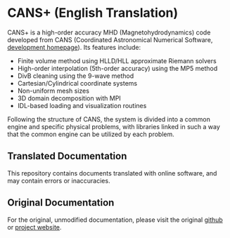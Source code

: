 # CANS+ (English Translation) 

CANS+ is a high-order accuracy MHD (Magnetohydrodynamics) code developed from CANS (Coordinated Astronomical Numerical Software, [development homepage](http://www-space.eps.s.u-tokyo.ac.jp/~yokoyama/etc/cans/)). Its features include:

* Finite volume method using HLLD/HLL approximate Riemann solvers
* High-order interpolation (5th-order accuracy) using the MP5 method
* DivB cleaning using the 9-wave method
* Cartesian/Cylindrical coordinate systems
* Non-uniform mesh sizes
* 3D domain decomposition with MPI
* IDL-based loading and visualization routines

Following the structure of CANS, the system is divided into a common engine and specific physical problems, with libraries linked in such a way that the common engine can be utilized by each problem.

## Translated Documentation

This repository contains documents translated with online software, and may contain errors or inaccuracies.

## Original Documentation

For the original, unmodified documentation, please visit the original [github](https://github.com/chiba-aplab/cansplus) or [project website](http://www.astro.phys.s.chiba-u.ac.jp/cans/doc/index.html).
